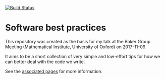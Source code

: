 [![Build Status](https://travis-ci.org/fcooper8472/software_best_practices.svg?branch=master)](https://travis-ci.org/fcooper8472/software_best_practices)

# Software best practices

This repository was created as the basis for my talk at the Baker Group Meeting (Mathematical Institute, University of Oxford) on 2017-11-09.

It aims to be a short collection of very simple and low-effort tips for how we can better deal with the code we write.

See the [associated pages](https://fcooper8472.github.io/software_best_practices/) for more information.
